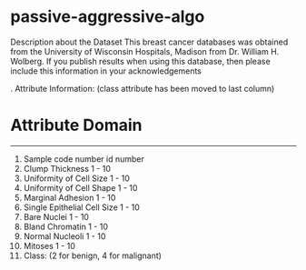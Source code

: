 # passive-aggressive-algo

Description about the Dataset 
   This breast cancer databases was obtained from the University of Wisconsin
   Hospitals, Madison from Dr. William H. Wolberg.  If you publish results
   when using this database, then please include this information in your
   acknowledgements
   
. Attribute Information: (class attribute has been moved to last column)

   #  Attribute                     Domain
   -- -----------------------------------------
   1. Sample code number            id number
   2. Clump Thickness               1 - 10
   3. Uniformity of Cell Size       1 - 10
   4. Uniformity of Cell Shape      1 - 10
   5. Marginal Adhesion             1 - 10
   6. Single Epithelial Cell Size   1 - 10
   7. Bare Nuclei                   1 - 10
   8. Bland Chromatin               1 - 10
   9. Normal Nucleoli               1 - 10
  10. Mitoses                       1 - 10
  11. Class:                        (2 for benign, 4 for malignant)